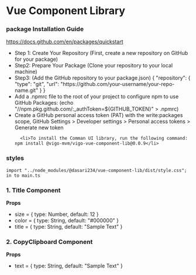 # Vue Component Library
### package Installation Guide
https://docs.github.com/en/packages/quickstart
   <ul>
      <li>Step 1: Create Your Repository (First, create a new repository on GitHub for your package)</li>
      <li>Step2: Prepare Your Package (Clone your repository to your local machine)</li>
      <li>Step3: (Add the GitHub repository to your package.json) {
  "repository": {
    "type": "git",
    "url": "https://github.com/your-username/your-repo-name.git"
  }
}</li>
<li>Add a .npmrc file to the root of your project to configure npm to use GitHub Packages: (echo "//npm.pkg.github.com/:_authToken=${GITHUB_TOKEN}" > .npmrc)</li>
      <li>Create a GitHub personal access token (PAT) with the write:packages scope, GitHub Settings > Developer settings > Personal access tokens > Generate new token</li>
      
      <li>To install the Comman UI library, run the following command: npm install @vigo-mvm/vigo-vue-component-lib@0.0.9</li>
   </ul>
    
### styles
    import "../node_modules/@dasari234/vue-component-lib/dist/style.css"; in to main.ts
### 1. Title Component
   **Props** <br/>
     <ul>
        <li>size = { type: Number, default: 12 } </li>
        <li>color = { type: String, default: "#000000" }</li>
        <li>title = { type: String, default: "Sample Text" } </li>
     </ul>

### 2. CopyClipboard Component
   **Props** <br/>
     <ul>
        <li>text = { type: String, default: "Sample Text" } </li>
     </ul>